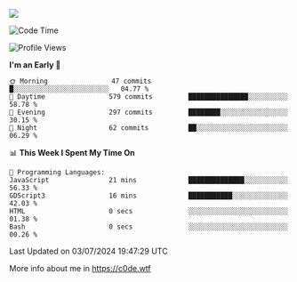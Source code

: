 <a href="https://wakatime.com"><img src="https://wakatime.com/share/@c0dezin/b7f18a7c-ab3a-40b8-8bc7-b1b7bf71f1d6.svg" /></a>

<!--START_SECTION:waka-->
![Code Time](http://img.shields.io/badge/Code%20Time-47%20hrs%2048%20mins-blue)

![Profile Views](http://img.shields.io/badge/Profile%20Views-1-blue)

**I'm an Early 🐤** 

```text
🌞 Morning                47 commits          █░░░░░░░░░░░░░░░░░░░░░░░░   04.77 % 
🌆 Daytime                579 commits         ███████████████░░░░░░░░░░   58.78 % 
🌃 Evening                297 commits         ████████░░░░░░░░░░░░░░░░░   30.15 % 
🌙 Night                  62 commits          ██░░░░░░░░░░░░░░░░░░░░░░░   06.29 % 
```


📊 **This Week I Spent My Time On** 

```text
💬 Programming Languages: 
JavaScript               21 mins             ██████████████░░░░░░░░░░░   56.33 % 
GDScript3                16 mins             ███████████░░░░░░░░░░░░░░   42.03 % 
HTML                     0 secs              ░░░░░░░░░░░░░░░░░░░░░░░░░   01.38 % 
Bash                     0 secs              ░░░░░░░░░░░░░░░░░░░░░░░░░   00.26 % 
```


 Last Updated on 03/07/2024 19:47:29 UTC
<!--END_SECTION:waka-->

More info about me in https://c0de.wtf
